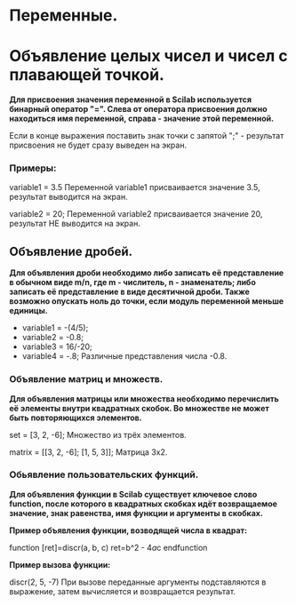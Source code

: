 # Переменные. 
# Объявление целых чисел и чисел с плавающей точкой.

**Для присвоения значения переменной в Scilab используется бинарный оператор "=". Слева от оператора присвоения должно находиться имя переменной, справа - значение этой переменной.**

Если в конце выражения поставить знак точки с запятой ";" - результат присвоения не будет сразу выведен на экран.

### Примеры:

variable1 = 3.5
Переменной variable1 присваивается значение 3.5, результат выводится на экран.

variable2 = 20;
Переменной variable2 присваивается значение 20, результат НЕ выводится на экран.


## Объявление дробей.

**Для объявления дроби необходимо либо записать её представление в обычном виде m/n, где m - числитель, n - знаменатель; либо записать её представление в виде десятичной дроби. Также возможно опускать ноль до точки, если модуль переменной меньше единицы.**

- variable1 = -(4/5);
- variable2 = -0.8;
- variable3 = 16/-20;
- variable4 = -.8;
Различные представления числа -0.8.


### Объявление матриц и множеств.

**Для объявления матрицы или множества необходимо перечислить её элементы внутри квадратных скобок. Во множестве не может быть повторяющихся элементов.**

set = [3, 2, -6];
Множество из трёх элементов.

matrix = [[3, 2, -6]; [1, 5, 3]];
Матрица 3x2.


### Обьявление пользовательских функций.

**Для объявления функции в Scilab существует ключевое слово function, после которого в квадратных скобках идёт возвращаемое значение, знак равенства, имя функции и аргументы в скобках.**

**Пример объявления функции, возводящей числа в квадрат:**

function [ret]=discr(a, b, c)
ret=b^2 - 4*a*c
endfunction

**Пример вызова функции:**

discr(2, 5, -7)
При вызове переданные аргументы подставляются в выражение, затем вычисляется и возвращается результат.
